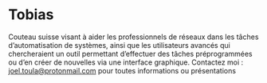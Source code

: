 # Tobias
Couteau suisse visant à aider les professionnels de réseaux dans
les tâches d’automatisation de systèmes, ainsi que les utilisateurs avancés qui chercheraient un outil permettant d’effectuer des tâches préprogrammées ou d’en créer de nouvelles via une interface graphique.
Contactez moi : joel.toula@protonmail.com pour toutes informations ou présentations
